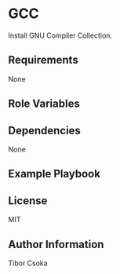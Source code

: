 GCC
=========

Install GNU Compiler Collection.

Requirements
------------

None

Role Variables
--------------

Dependencies
------------

None

Example Playbook
----------------

License
-------

MIT

Author Information
------------------

Tibor Csoka
